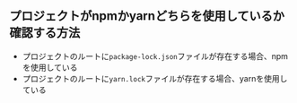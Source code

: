 ## プロジェクトがnpmかyarnどちらを使用しているか確認する方法

- プロジェクトのルートに```package-lock.json```ファイルが存在する場合、npmを使用している
- プロジェクトのルートに```yarn.lock```ファイルが存在する場合、yarnを使用している
